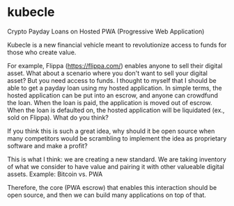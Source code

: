 # kubecle
Crypto Payday Loans on Hosted PWA (Progressive Web Application)

Kubecle is a new financial vehicle meant to revolutionize access to funds for those who create value. 

For example, Flippa (https://flippa.com/) enables anyone to sell their digital asset. What about a scenario where you don't want to sell your digital asset? But you need access to funds. I thought to myself that I should be able to get a payday loan using my hosted application. In simple terms, the hosted application can be put into an escrow, and anyone can crowdfund the loan. When the loan is paid, the application is moved out of escrow. When the loan is defaulted on, the hosted application will be liquidated (ex., sold on Flippa). What do you think?

If you think this is such a great idea, why should it be open source when many competitors would be scrambling to implement the idea as proprietary software and make a profit?

This is what I think: we are creating a new standard. We are taking inventory of what we consider to have value and pairing it with other valueable digital assets. Example: Bitcoin vs. PWA 

Therefore, the core (PWA escrow) that enables this interaction should be open source, and then we can build many applications on top of that.
